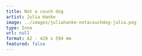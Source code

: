 ```yaml
---
title: Not a couch dog
artist: Julia Hanke
image: ../images/juliahanke-notacouchdog-julia.png
type: Inne
url: null
format: A2 - 420 x 594 mm
featured: false
---
```

